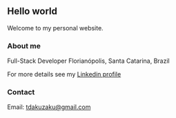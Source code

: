## Hello world

Welcome to my personal website.

### About me

Full-Stack Developer
Florianópolis, Santa Catarina, Brazil

For more details see my [Linkedin profile](https://www.linkedin.com/in/tiago-dakuzaku)


### Contact

 Email: tdakuzaku@gmail.com